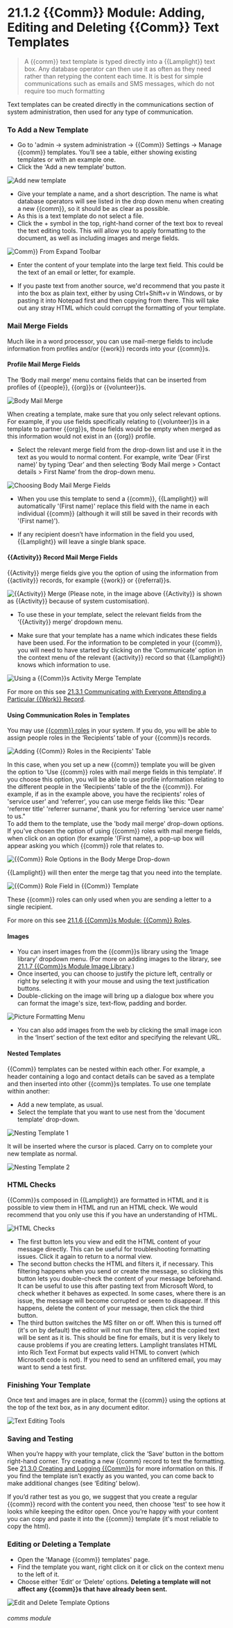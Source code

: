 # 21.1.2 {{Comm}} Module: Adding, Editing and Deleting {{Comm}} Text  Templates

> A {{comm}} text template is typed directly into a {{Lamplight}} text box. Any database operator can then use it as often as they need rather than retyping the content each time. It is best for simple communications such as emails and SMS messages, which do not require too much formatting


Text templates can be created directly in the communications section of system administration, then used for any type of communication. 

### To Add a New Template

- Go to 'admin -> system administration -> {{Comm}} Settings -> Manage {{comm}} templates. You’ll see a table, either showing existing templates or with an example one. 
- Click the 'Add a new template’ button.

![Add new template](21.1.2d.png)

- Give your template a name, and a short description. The name is what database operators will see listed in the drop down menu when creating a new {{comm}}, so it should be as clear as possible.
- As this is a text template do not select a file. 
- Click the + symbol in the top, right-hand corner of the text box to reveal the text editing tools. This will allow you to apply formatting to the document, as well as including images and merge fields.

![Comm}} From Expand Toolbar](21.1.1b.png)

- Enter the content of your template into the large text field. This could be the text of an email or letter, for example.

- If you paste text from another source, we'd recommend that you paste it into the box as plain text, either by using Ctrl+Shift+v in Windows, or by pasting it into Notepad first and then copying from there. This will take out any stray HTML which could corrupt the formatting of your template.

### Mail Merge Fields

Much like in a word processor, you can use mail-merge fields to include information from profiles and/or {{work}} records into your {{comm}}s.

#### Profile Mail Merge Fields
   
The ‘Body mail merge’ menu contains fields that can be inserted from profiles of {{people}}, {{org}}s or {{volunteer}}s. 
   
   ![Body Mail Merge](21.1.1d.png)
   
When creating a template, make sure that you only select relevant options. For example, if you use fields specifically relating to {{volunteer}}s in a template to partner {{org}}s, those fields would be empty when merged as this information would not exist in an {{org}} profile.
- Select the relevant merge field from the drop-down list and use it in the text as you would to normal content. For example, write ‘Dear (First name)’ by typing ‘Dear’ and then selecting ‘Body Mail merge > Contact details > First Name’ from the drop-down menu. 

![Choosing Body Mail Merge Fields](21.1.2e.png)

- When you use this template to send a {{comm}}, {{Lamplight}} will automatically '(First name)' replace this field with the name in each individual {{comm}} (although it will still  be saved in their records with '(First name)').

- If any recipient doesn’t have information in the field you used, {{Lamplight}} will leave a single blank space.
   
#### {{Activity}} Record Mail Merge Fields
   
{{Activity}} merge fields give you the option of using the information from {{activity}} records, for example {{work}} or {{referral}}s. 

![{{Activity}} Merge](21.1.2e.png)
(Please note, in the image above {{Activity}} is shown as {{Activity}} because of system customisation).

- To use these in your template, select the relevant fields from the ‘{{Activity}} merge’ dropdown menu.

- Make sure that your template has a name which indicates these fields have been used. For the information to be completed in your {{comm}}, you will need to have started by clicking on the ‘Communicate’ option in the context menu of the relevant {{activity}} record so that {{Lamplight}} knows which information to use. 

![Using a {{Comm}}s Activity Merge Template](21.1.2f.png)

For more on this see [21.3.1 Communicating with Everyone Attending a Particular {{Work}} Record](/help/index/p/21.3.1).

#### Using Communication Roles in Templates

You may use [{{comm}} roles](/help/index/p/21.1.6) in your system. If you do, you will be able to assign people roles in the ‘Recipients’ table of your {{comm}}s records. 

![Adding {{Comm}} Roles in the Recipients' Table](21.1.2g.png)

In this case, when you set up a new {{comm}} template you will be given the option to 'Use {{comm}} roles with mail merge fields in this template'. If you choose this option, you will be able to use profile information relating to the different people in the ‘Recipients’ table of the the {{comm}}.
For example, if as in the example above, you have the recipients' roles of 'service user' and 'referrer', you can use merge fields like this: "Dear 'referrer title' 'referrer surname', thank you for referring 'service user name' to us."  
To add them to the template, use the 'body mail merge' drop-down options. If you've chosen the option of using {{comm}} roles with mail merge fields, when click on an option (for example '(First name), a pop-up box will appear asking you which {{comm}} role that relates to.

![{{Comm}} Role Options in the Body Merge Drop-down](21.1.2h.png)

{{Lamplight}} will then enter the merge tag that you need into the template.

![{{Comm}} Role Field in {{Comm}} Template](21.1.2i.png)

These {{comm}} roles can only used when you are sending a letter to a single recipient.

For more on this see [21.1.6 {{Comm}}s Module: {{Comm}} Roles](/help/index/p/21.1.6).

#### Images
- You can insert images from the {{comm}}s library using the ‘Image library’ dropdown menu. (For more on adding images to the library, see [21.1.7 {{Comm}}s Module Image Library](/help/index/p/21.1.7).)  
- Once inserted, you can choose to justify the picture left, centrally or right by selecting it with your mouse and using the text justification buttons.
- Double-clicking on the image will bring up a dialogue box where you can format the image's size, text-flow, padding and border.

![Picture Formatting Menu](21.1.2j.png)

- You can also add images from the web by clicking the small image icon in the ‘Insert’ section of the text editor and specifying the relevant URL.

   
#### Nested Templates

{{Comm}} templates can be nested within each other. For example, a header containing a logo and contact details can be saved as a template and then inserted into other {{comm}}s templates. To use one template within another: 
- Add a new template, as usual.
- Select the template that you want to use nest from the 'document template' drop-down. 

![Nesting Template 1](21.1.1f.png)

It will be inserted where the cursor is placed.  Carry on to complete your new template as normal. 

![Nesting Template 2](21.1.1g.png)

### HTML Checks

{{Comm}}s composed in {{Lamplight}} are formatted in HTML and it is possible to view them in HTML and run an HTML check.
We would recommend that you only use this if you have an understanding of HTML. 

![HTML Checks](21.1.1h.png)

- The first button lets you view and edit the HTML content of your message directly. This can be useful for troubleshooting formatting issues. Click it again to return to a normal view. 
- The second button checks the HTML and filters it, if necessary. This filtering happens when you send or create the message, so clicking this button lets you double-check the content of your message beforehand. It can be useful to use this after pasting text from Microsoft Word, to check whether it behaves as expected. In some cases, where there is an issue, the message will become corrupted or seem to disappear. If this happens, delete the content of your message, then click the third button.
- The third button switches the MS filter on or off. When this is turned off (it's on by default) the editor will not run the filters, and the copied text will be sent as it is. This should be fine for emails, but it is very likely to cause problems if you are creating letters. Lamplight translates HTML into Rich Text Format but expects valid HTML to convert (which Microsoft code is not). If you need to send an unfiltered email, you may want to send a test first.

### Finishing Your Template

Once text and images are in place, format the {{comm}} using the options at the top of the text box, as in any document editor.

![Text Editing Tools](21.1.1c.png)

### Saving and Testing

When you’re happy with your template, click the ‘Save’ button in the bottom right-hand corner.  Try creating a new {{comm} record to test the formatting. See [21.3.0 Creating and Logging {{Comm}}s](/help/index/p/21.3.0) for more information on this.
If you find the template isn’t exactly as you wanted, you can come back to make additional changes (see ‘Editing’ below).

If you’d rather test as you go, we suggest that you create a regular {{comm}} record with the content you need, then choose 'test' to see how it looks while keeping the editor open.  Once you’re happy with your content you can copy and paste it into the {{comm}} template (it's most reliable to copy the html).

### Editing or Deleting a Template

- Open the 'Manage {{comm}} templates' page. 
- Find the template you want, right click on it or click on the context menu to the left of it.
- Choose either 'Edit’ or ‘Delete’ options. 
**Deleting a template will not affect any {{comm}}s that have already been sent.**

![Edit and Delete Template Options](21.1.1i.png)


###### comms module
